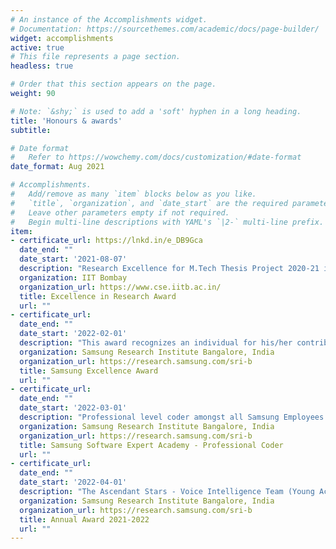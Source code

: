 ```yaml
---
# An instance of the Accomplishments widget.
# Documentation: https://sourcethemes.com/academic/docs/page-builder/
widget: accomplishments
active: true
# This file represents a page section.
headless: true

# Order that this section appears on the page.
weight: 90

# Note: `&shy;` is used to add a 'soft' hyphen in a long heading.
title: 'Honours & awards'
subtitle:

# Date format
#   Refer to https://wowchemy.com/docs/customization/#date-format
date_format: Aug 2021

# Accomplishments.
#   Add/remove as many `item` blocks below as you like.
#   `title`, `organization`, and `date_start` are the required parameters.
#   Leave other parameters empty if not required.
#   Begin multi-line descriptions with YAML's `|2-` multi-line prefix.
item:
- certificate_url: https://lnkd.in/e_DB9Gca
  date_end: ""
  date_start: '2021-08-07'
  description: "Research Excellence for M.Tech Thesis Project 2020-21 is awarded to the graduating student by taking into account both qualitative aspects of the nominations as well as the output (publications, software, and other artifacts produced)."
  organization: IIT Bombay
  organization_url: https://www.cse.iitb.ac.in/
  title: Excellence in Research Award
  url: ""
- certificate_url: 
  date_end: ""
  date_start: '2022-02-01'
  description: "This award recognizes an individual for his/her contribution and excellence in work, extraordinary commitment, leveraging & development of talent, extension of support and achievements beyond functional scope and process improvements."
  organization: Samsung Research Institute Bangalore, India
  organization_url: https://research.samsung.com/sri-b
  title: Samsung Excellence Award
  url: ""
- certificate_url: 
  date_end: ""
  date_start: '2022-03-01'
  description: "Professional level coder amongst all Samsung Employees."
  organization: Samsung Research Institute Bangalore, India
  organization_url: https://research.samsung.com/sri-b
  title: Samsung Software Expert Academy - Professional Coder
  url: ""
- certificate_url: 
  date_end: ""
  date_start: '2022-04-01'
  description: "The Ascendant Stars - Voice Intelligence Team (Young Achiever of the Year Award)"
  organization: Samsung Research Institute Bangalore, India
  organization_url: https://research.samsung.com/sri-b
  title: Annual Award 2021-2022
  url: ""
---
```

